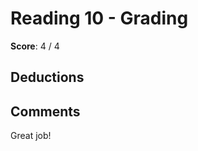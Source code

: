 Reading 10 - Grading
====================

**Score**: 4 / 4

Deductions
----------

Comments
--------
Great job!

